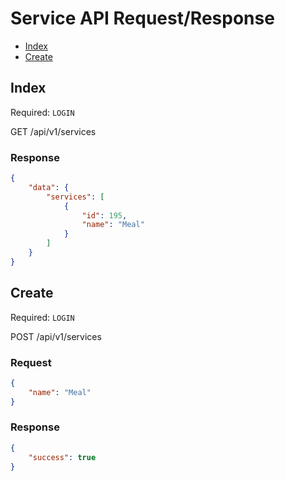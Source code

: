 # Service API Request/Response

 - [Index](#index)
 - [Create](#create)

## Index

Required: `LOGIN`

GET /api/v1/services

### Response

```json
{
    "data": {
        "services": [
            {
                "id": 195,
                "name": "Meal"
            }
        ]
    }
}
```

## Create

Required: `LOGIN`

POST /api/v1/services

### Request

```json
{
	"name": "Meal"
}
```

### Response

```json
{
    "success": true
}
```
